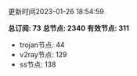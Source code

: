 更新时间2023-01-26 18:54:59

**总订阅: 73**
**总节点: 2340**
**有效节点: 311**
- trojan节点: 44
- v2ray节点: 129
- ss节点: 138
